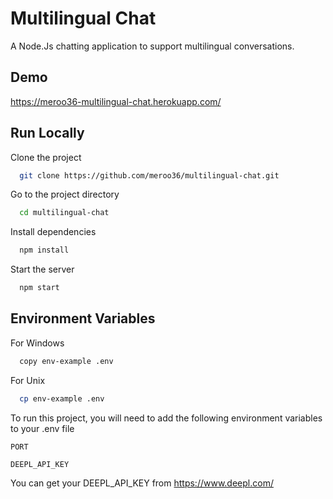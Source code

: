 
# Multilingual Chat

A Node.Js chatting application to support multilingual conversations.
## Demo

https://meroo36-multilingual-chat.herokuapp.com/


## Run Locally

Clone the project

```bash
  git clone https://github.com/meroo36/multilingual-chat.git
```

Go to the project directory

```bash
  cd multilingual-chat
```

Install dependencies

```bash
  npm install
```

Start the server

```bash
  npm start
```


## Environment Variables

For Windows

```bash
  copy env-example .env
```

For Unix
```bash
  cp env-example .env
```
To run this project, you will need to add the following environment variables to your .env file

`PORT`

`DEEPL_API_KEY`



You can get your DEEPL_API_KEY from https://www.deepl.com/


